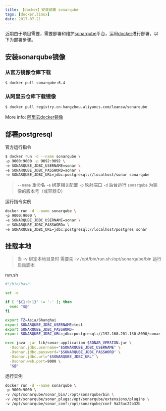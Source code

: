 ```yaml
---
title: 【docker】安装部署 sonarqube 
tags: [docker,linux]
date: 2017-07-21
---
```


近期由于项目需要，需要部署和维护[sonarqube](https://www.sonarqube.org)平台，运用[docker](http://docker.io/)进行部署，以下为部署步骤。

## 安装sonarqube镜像

### 从官方镜像仓库下载

``` bash
$ docker pull sonarqube:6.4
```

### 从阿里云仓库下载镜像

``` bash
$ docker pull registry.cn-hangzhou.aliyuncs.com/leansw/sonarqube
```

More info: [阿里云docker镜像](https://dev.aliyun.com/detail.html?spm=5176.1972343.2.14.599c57151UCJyX&repoId=10694u)

## 部署postgresql
官方运行指令
``` bash
$ docker run -d --name sonarqube \
-p 9000:9000 -p 9092:9092 \
-e SONARQUBE_JDBC_USERNAME=sonar \
-e SONARQUBE_JDBC_PASSWORD=sonar \
-e SONARQUBE_JDBC_URL=jdbc:postgresql://localhost/sonar sonarqube
```

> `--name` 重命名
> `-e`  绑定相关配置
> `-p`  映射端口
> `-d`  后台运行
> `sonarqube`  为镜像的版本号（或容器ID）

运行指令实例

```bash
docker run -d --name sonarqube \ 
-p 9000:9000 \ 
-e SONARQUBE_JDBC_USERNAME=sonar \ 
-e SONARQUBE_JDBC_PASSWORD= \ 
-e SONARQUBE_JDBC_URL=jdbc:postgresql://localhost/postgres sonar
```
## 挂载本地

> 当 -v 绑定本地目录时
> 需要先 -v /opt/bin/run.sh:/opt/sonarqube/bin 运行启动脚本

run.sh
```sh
#!/bin/bash

set -e

if [ "${1:0:1}" != '-' ]; then
  exec "$@"
fi

export TZ=Asia/Shanghai
export SONARQUBE_JDBC_USERNAME=test
export SONARQUBE_JDBC_PASSWORD=
export SONARQUBE_JDBC_URL=jdbc:postgresql://192.168.201.130:8090/sonar

exec java -jar lib/sonar-application-$SONAR_VERSION.jar \
  -Dsonar.jdbc.username="$SONARQUBE_JDBC_USERNAME" \
  -Dsonar.jdbc.password="$SONARQUBE_JDBC_PASSWORD" \
  -Dsonar.jdbc.url="$SONARQUBE_JDBC_URL" \
  -Dsonar.web.port=9000 \
  "$@"
```
运行实例
```bash
docker run -d --name sonarqube \ 
-p 9000:9000 \
-v /opt/sonarqube/sonar_bin/:/opt/sonarqube/bin \
-v /opt/sonarqube/sonar_plugs:/opt/sonarqube/extensions/plugins \ 
-v /opt/sonarqube/sonar_conf:/opt/sonarqube/conf 9a23ac22b32b
```


